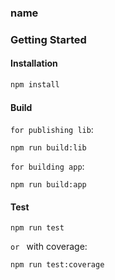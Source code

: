 ### __name__

### Getting Started

#### Installation

```bash
npm install
```

#### Build

`for publishing lib`:

```
npm run build:lib
```

`for building app`:

```
npm run build:app
```

#### Test

```
npm run test
```

`or ` with coverage:

```
npm run test:coverage
```